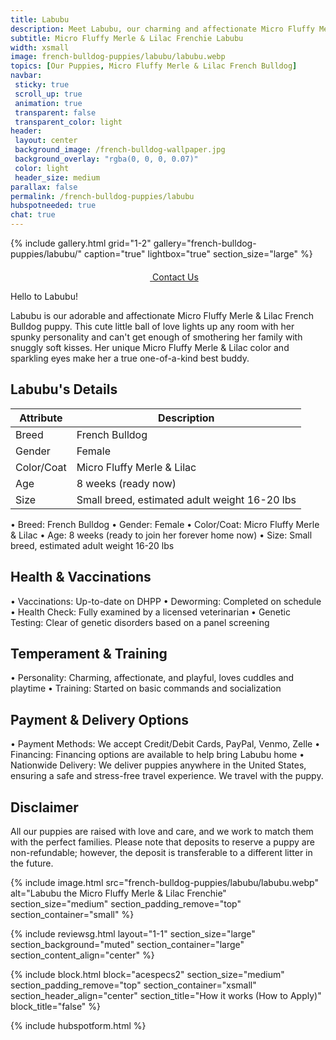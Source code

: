 ```yaml
---
title: Labubu
description: Meet Labubu, our charming and affectionate Micro Fluffy Merle & Lilac French Bulldog puppy.
subtitle: Micro Fluffy Merle & Lilac Frenchie Labubu
width: xsmall
image: french-bulldog-puppies/labubu/labubu.webp
topics: [Our Puppies, Micro Fluffy Merle & Lilac French Bulldog]
navbar:
 sticky: true
 scroll_up: true
 animation: true
 transparent: false
 transparent_color: light
header:
 layout: center
 background_image: /french-bulldog-wallpaper.jpg
 background_overlay: "rgba(0, 0, 0, 0.07)"
 color: light
 header_size: medium
parallax: false
permalink: /french-bulldog-puppies/labubu
hubspotneeded: true
chat: true
---
```


{% include gallery.html
grid="1-2"
gallery="french-bulldog-puppies/labubu/"
caption="true"
lightbox="true"
section_size="large"
%}

<center><a class="uk-button uk-button-danger uk-border-pill uk-button-xlarge my-border-rounded" href="tel:212-739-0182">
    <span data-uk-icon="phone" class="uk-icon">
        <svg width="20" height="20" viewBox="0 0 20 20" xmlns="http://www.w3.org/2000/svg"></svg>
    </span>
    Contact Us
</a>
</center>

Hello to Labubu!

Labubu is our adorable and affectionate Micro Fluffy Merle & Lilac French Bulldog puppy. This cute little ball of love lights up any room with her spunky personality and can't get enough of smothering her family with snuggly soft kisses. Her unique Micro Fluffy Merle & Lilac color and sparkling eyes make her a true one-of-a-kind best buddy.

## Labubu's Details

| Attribute       | Description                |
| --------------- | -------------------------- |
| Breed           | French Bulldog             |
| Gender          | Female                     |
| Color/Coat      | Micro Fluffy Merle & Lilac |
| Age             | 8 weeks (ready now)        |
| Size            | Small breed, estimated adult weight 16-20 lbs |

  • Breed: French Bulldog
  • Gender: Female
  • Color/Coat: Micro Fluffy Merle & Lilac
  • Age: 8 weeks (ready to join her forever home now)
  • Size: Small breed, estimated adult weight 16-20 lbs

## Health & Vaccinations

  • Vaccinations: Up-to-date on DHPP
  • Deworming: Completed on schedule
  • Health Check: Fully examined by a licensed veterinarian
  • Genetic Testing: Clear of genetic disorders based on a panel screening

## Temperament & Training

  • Personality: Charming, affectionate, and playful, loves cuddles and playtime
  • Training: Started on basic commands and socialization

## Payment & Delivery Options

  • Payment Methods: We accept Credit/Debit Cards, PayPal, Venmo, Zelle
  • Financing: Financing options are available to help bring Labubu home
  • Nationwide Delivery: We deliver puppies anywhere in the United States, ensuring a safe and stress-free travel experience. We travel with the puppy.

## Disclaimer

All our puppies are raised with love and care, and we work to match them with the perfect families. Please note that deposits to reserve a puppy are non-refundable; however, the deposit is transferable to a different litter in the future.

{% include image.html
src="french-bulldog-puppies/labubu/labubu.webp"
alt="Labubu the Micro Fluffy Merle & Lilac Frenchie"
section_size="medium"
section_padding_remove="top"
section_container="small"
%}

{% include reviewsg.html
layout="1-1"
section_size="large"
section_background="muted"
section_container="large"
section_content_align="center"
%}

{% include block.html
block="acespecs2"
section_size="medium"
section_padding_remove="top"
section_container="xsmall"
section_header_align="center"
section_title="How it works (How to Apply)"
block_title="false"
%}

{% include hubspotform.html %}